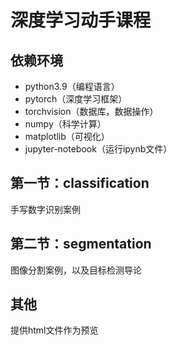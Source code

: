 # 深度学习动手课程

## 依赖环境

- python3.9（编程语言）
- pytorch（深度学习框架）
- torchvision（数据库，数据操作）
- numpy（科学计算）
- matplotlib（可视化）
- jupyter-notebook（运行ipynb文件）

## 第一节：classification

手写数字识别案例

## 第二节：segmentation

图像分割案例，以及目标检测导论

## 其他

提供html文件作为预览


